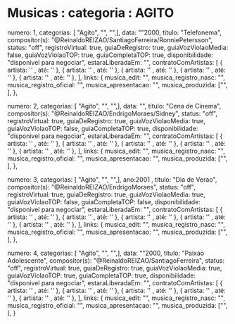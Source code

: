 
# Musicas : categoria : AGITO

numero: 1, categorias: [ "Agito", "", "",], data: ""2000, titulo: "Telefonema", compositor(s): "@ReinaldoREIZAO/SantiagoFerreira/RonniePetersson", status: "off", registroVirtual: true, guiaDeRegistro: true, guiaVozViolaoMedia: false, guiaVozViolaoTOP: true,  guiaCompletaTOP: true, disponibilidade: "disponivel para negociar", estaraLiberadaEm: "", contratoComArtistas: [ { artista: '' , até: '' }, { artista: '' , até: '' }, { artista: '' , até: '' }, { artista: '' , até: '' }, { artista: '' , até: '' }, ], links: {
  musica_edit: "",
  musica_registro_nasc: "",
  musica_registro_oficial: "",
  musica_apresentacao: "",
  musica_produzida: ["", ],
},


numero: 2, categorias: [ "Agito", "", "",], data: "", titulo: "Cena de Cinema", compositor(s): "@ReinaldoREIZAO/EndrigoMoraes/Sidney", status: "off", registroVirtual: true, guiaDeRegistro: true, guiaVozViolaoMedia: true, guiaVozViolaoTOP: false,  guiaCompletaTOP: true, disponibilidade: "disponivel para negociar", estaraLiberadaEm: "", contratoComArtistas: [ { artista: '' , até: '' }, { artista: '' , até: '' }, { artista: '' , até: '' }, { artista: '' , até: '' }, { artista: '' , até: '' }, ], links: {
  musica_edit: "",
  musica_registro_nasc: "",
  musica_registro_oficial: "",
  musica_apresentacao: "",
  musica_produzida: ["", ],
},

numero: 3, categorias: [ "Agito", "", "",], ano:2001 , titulo: "Dia de Verao", compositor(s): "@ReinaldoREIZAO/EndrigoMoraes", status: "off", registroVirtual: true, guiaDeRegistro: true, guiaVozViolaoMedia: true, guiaVozViolaoTOP: false,  guiaCompletaTOP: false, disponibilidade: "disponivel para negociar", estaraLiberadaEm: "", contratoComArtistas: [ { artista: '' , até: '' }, { artista: '' , até: '' }, { artista: '' , até: '' }, { artista: '' , até: '' }, { artista: '' , até: '' }, ], links: {
  musica_edit: "",
  musica_registro_nasc: "",
  musica_registro_oficial: "",
  musica_apresentacao: "",
  musica_produzida: ["", ],
},


numero: 4, categorias: [ "Agito", "", "",], data: ""2000, titulo: "Paixao Adolescente", compositor(s): "@ReinaldoREIZAO/SantiagoFerreira", status: "off", registroVirtual: true, guiaDeRegistro: true, guiaVozViolaoMedia: true, guiaVozViolaoTOP: true,  guiaCompletaTOP: true, disponibilidade: "disponivel para negociar", estaraLiberadaEm: "", contratoComArtistas: [ { artista: '' , até: '' }, { artista: '' , até: '' }, { artista: '' , até: '' }, { artista: '' , até: '' }, { artista: '' , até: '' }, ], links: {
  musica_edit: "",
  musica_registro_nasc: "",
  musica_registro_oficial: "",
  musica_apresentacao: "",
  musica_produzida: ["", ],
}





